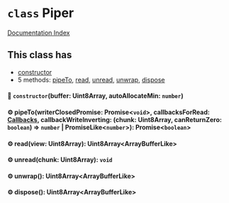 # `class` Piper

[Documentation Index](../README.md)

## This class has

- [constructor](#-constructorbuffer-uint8array-autoallocatemin-number)
- 5 methods:
[pipeTo](#-pipetowriterclosedpromise-promisevoid-callbacksforread-callbacks-callbackwriteinverting-chunk-uint8array-canreturnzero-boolean--number--promiselikenumber-promiseboolean),
[read](#-readview-uint8array-uint8arrayarraybufferlike),
[unread](#-unreadchunk-uint8array-void),
[unwrap](#-unwrap-uint8arrayarraybufferlike),
[dispose](#-dispose-uint8arrayarraybufferlike)


#### 🔧 `constructor`(buffer: Uint8Array, autoAllocateMin: `number`)



#### ⚙ pipeTo(writerClosedPromise: Promise\<`void`>, callbacksForRead: [Callbacks](../type.Callbacks/README.md), callbackWriteInverting: (chunk: Uint8Array, canReturnZero: `boolean`) => `number` | PromiseLike\<`number`>): Promise\<`boolean`>



#### ⚙ read(view: Uint8Array): Uint8Array\<ArrayBufferLike>



#### ⚙ unread(chunk: Uint8Array): `void`



#### ⚙ unwrap(): Uint8Array\<ArrayBufferLike>



#### ⚙ dispose(): Uint8Array\<ArrayBufferLike>



